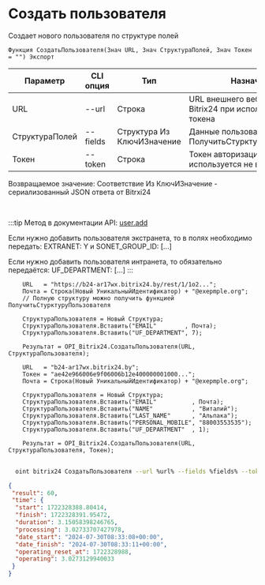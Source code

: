 ﻿---
sidebar_position: 3
---

# Создать пользователя
 Создает нового пользователя по структуре полей



`Функция СоздатьПользователя(Знач URL, Знач СтруктураПолей, Знач Токен = "") Экспорт`

  | Параметр | CLI опция | Тип | Назначение |
  |-|-|-|-|
  | URL | --url | Строка | URL внешнего вебхука или адрес Bitrix24 при использовании токена |
  | СтруктураПолей | --fields | Структура Из КлючИЗначение | Данные пользователя. См. ПолучитьСтурктуруПользователя |
  | Токен | --token | Строка | Токен авторизации, если используется не вебхук |

  
  Возвращаемое значение:   Соответствие Из КлючИЗначение - сериализованный JSON ответа от Bitrxi24

<br/>

:::tip
Метод в документации API: [user.add](https://dev.1c-bitrix.ru/rest_help/users/user_add.php)

 Если нужно добавить пользователя экстранета, то в полях необходимо передать: EXTRANET: Y и SONET_GROUP_ID: [...]

 Если нужно добавить пользователя интранета, то обязательно передаётся: UF_DEPARTMENT: [...]
:::
<br/>


```bsl title="Пример кода"
    URL   = "https://b24-ar17wx.bitrix24.by/rest/1/1o2...";
    Почта = Строка(Новый УникальныйИдентификатор) + "@exepmple.org";
    // Полную структуру можно получить функцией ПолучитьСтурктуруПользователя

    СтруктураПользователя = Новый Структура;
    СтруктураПользователя.Вставить("EMAIL"        , Почта);
    СтруктураПользователя.Вставить("UF_DEPARTMENT", 7);

    Результат = OPI_Bitrix24.СоздатьПользователя(URL, СтруктураПользователя);

    URL   = "b24-ar17wx.bitrix24.by";
    Токен = "ae42e966006e9f06006b12e400000001000...";
    Почта = Строка(Новый УникальныйИдентификатор) + "@exepmple.org";

    СтруктураПользователя = Новый Структура;
    СтруктураПользователя.Вставить("EMAIL"          , Почта);
    СтруктураПользователя.Вставить("NAME"           , "Виталий");
    СтруктураПользователя.Вставить("LAST_NAME"      , "Альпака");
    СтруктураПользователя.Вставить("PERSONAL_MOBILE", "88003553535");
    СтруктураПользователя.Вставить("UF_DEPARTMENT"  , 1);

    Результат = OPI_Bitrix24.СоздатьПользователя(URL, СтруктураПользователя, Токен);
```



```sh title="Пример команды CLI"
    
  oint bitrix24 СоздатьПользователя --url %url% --fields %fields% --token %token%

```

```json title="Результат"
{
 "result": 60,
 "time": {
  "start": 1722328388.80414,
  "finish": 1722328391.95472,
  "duration": 3.15058398246765,
  "processing": 3.02733707427978,
  "date_start": "2024-07-30T08:33:08+00:00",
  "date_finish": "2024-07-30T08:33:11+00:00",
  "operating_reset_at": 1722328988,
  "operating": 3.0273129940033
 }
}
```
